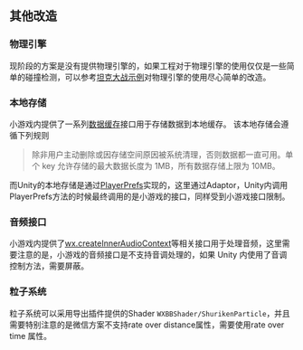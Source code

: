 ## 其他改造

### 物理引擎
现阶段的方案是没有提供物理引擎的，如果工程对于物理引擎的使用仅仅是一些简单的碰撞检测，可以参考[坦克大战示例](../examples/tank.md)对物理引擎的使用尽心简单的改造。

### 本地存储

小游戏内提供了一系列[数据缓存](https://developers.weixin.qq.com/minigame/dev/api/storage/wx.setStorageSync.html)接口用于存储数据到本地缓存。
该本地存储会遵循下列规则
> 除非用户主动删除或因存储空间原因被系统清理，否则数据都一直可用。单个 key 允许存储的最大数据长度为 1MB，所有数据存储上限为 10MB。

而Unity的本地存储是通过[PlayerPrefs](https://docs.unity3d.com/2018.3/Documentation/ScriptReference/PlayerPrefs.html)实现的，这里通过Adaptor，Unity内调用PlayerPrefs方法的时候最终调用的是小游戏的接口，同样受到小游戏接口限制。

### 音频接口

小游戏内提供了[wx.createInnerAudioContext](https://developers.weixin.qq.com/minigame/dev/api/media/audio/wx.createInnerAudioContext.html)等相关接口用于处理音频，这里需要注意的是，小游戏的音频接口是不支持音调处理的，如果 Unity 内使用了音调控制方法，需要屏蔽。

### 粒子系统
粒子系统可以采用导出插件提供的Shader `WXBBShader/ShurikenParticle`，并且需要特别注意的是微信方案不支持rate over distance属性，需要使用rate over time 属性。